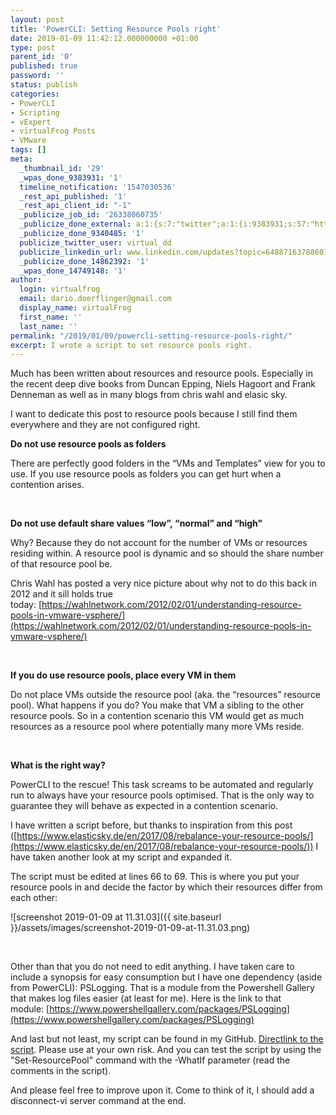 ```yaml
---
layout: post
title: 'PowerCLI: Setting Resource Pools right'
date: 2019-01-09 11:42:12.000000000 +01:00
type: post
parent_id: '0'
published: true
password: ''
status: publish
categories:
- PowerCLI
- Scripting
- vExpert
- virtualFrog Posts
- VMware
tags: []
meta:
  _thumbnail_id: '29'
  _wpas_done_9383931: '1'
  timeline_notification: '1547030536'
  _rest_api_published: '1'
  _rest_api_client_id: "-1"
  _publicize_job_id: '26338060735'
  _publicize_done_external: a:1:{s:7:"twitter";a:1:{i:9383931;s:57:"https://twitter.com/virtual_dd/status/1082950687191908352";}}
  _publicize_done_9340485: '1'
  publicize_twitter_user: virtual_dd
  publicize_linkedin_url: www.linkedin.com/updates?topic=6488716378860769280
  _publicize_done_14862392: '1'
  _wpas_done_14749148: '1'
author:
  login: virtualfrog
  email: dario.doerflinger@gmail.com
  display_name: virtualFrog
  first_name: ''
  last_name: ''
permalink: "/2019/01/09/powercli-setting-resource-pools-right/"
excerpt: I wrote a script to set resource pools right.
---
```

Much has been written about resources and resource pools. Especially in the recent deep dive books from Duncan Epping, Niels Hagoort and Frank Denneman as well as in many blogs from chris wahl and elasic sky.

I want to dedicate this post to resource pools because I still find them everywhere and they are not configured right.

<!--more-->

**Do not use resource pools as folders**

There are perfectly good folders in the “VMs and Templates” view for you to use. If you use resource pools as folders you can get hurt when a contention arises.

&nbsp;

**Do not use default share values&nbsp;“low”,&nbsp;“normal” and&nbsp;“high"**

Why? Because they do not account for the number of VMs or resources residing within. A resource pool is dynamic and so should the share number of that resource pool be.

Chris Wahl has posted a very nice picture about why not to do this back in 2012 and it sill holds true today:&nbsp;[https://wahlnetwork.com/2012/02/01/understanding-resource-pools-in-vmware-vsphere/](https://wahlnetwork.com/2012/02/01/understanding-resource-pools-in-vmware-vsphere/)

&nbsp;

**If you do use resource pools, place every VM in them**

Do not place VMs outside the resource pool (aka. the “resources” resource pool). What happens if you do? You make that VM a sibling to the other resource pools. So in a contention scenario this VM would get as much resources as a resource pool where potentially many more VMs reside.

&nbsp;

**What is the right way?**

PowerCLI to the rescue! This task screams to be automated and regularly run to always have your resource pools optimised. That is the only way to guarantee they will behave as expected in a contention scenario.

I have written a script before, but thanks to inspiration from this post ([https://www.elasticsky.de/en/2017/08/rebalance-your-resource-pools/](https://www.elasticsky.de/en/2017/08/rebalance-your-resource-pools/)) I have taken another look at my script and expanded it.

The script must be edited at lines 66 to 69. This is where you put your resource pools in and decide the factor by which their resources differ from each other:

![screenshot 2019-01-09 at 11.31.03]({{ site.baseurl }}/assets/images/screenshot-2019-01-09-at-11.31.03.png)

&nbsp;

Other than that you do not need to edit anything. I have taken care to include a synopsis for easy consumption but I have one dependency (aside from PowerCLI): PSLogging. That is a module from the Powershell Gallery that makes log files easier (at least for me). Here is the link to that module:&nbsp;[https://www.powershellgallery.com/packages/PSLogging](https://www.powershellgallery.com/packages/PSLogging)

And last but not least, my script can be found in my GitHub. [Directlink to the script](https://github.com/virtualFrog/PowerCLI-Scripts/blob/master/Set-ResourcePoolGranular.ps1). Please use at your own risk. And you can test the script by using the "Set-ResourcePool" command with the -WhatIf parameter (read the comments in the script).

And please feel free to improve upon it. Come to think of it, I should add a disconnect-vi server command at the end.

&nbsp;

